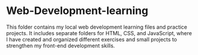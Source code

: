 # Web-Development-learning
This folder contains my local web development learning files and practice projects. It includes separate folders for HTML, CSS, and JavaScript, where I have created and organized different exercises and small projects to strengthen my front-end development skills.
